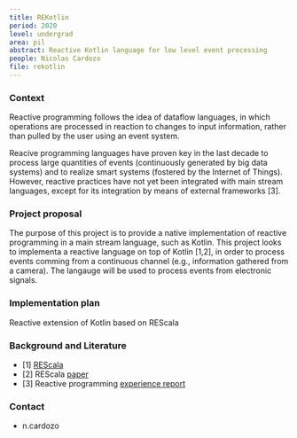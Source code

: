 ```yaml
---
title: REKotlin 
period: 2020
level: undergrad
area: pil
abstract: Reactive Kotlin language for low level event processing 
people: Nicolas Cardozo
file: rekotlin
---
```


### Context
Reactive programming follows the idea of dataflow languages, in which operations are processed in reaction to changes to input information, rather than pulled by the user using an event system.

Reacive programming languages have proven key in the last decade to process large quantities of events (continuously generated by big data systems) and to realize smart systems (fostered by the Internet of Things). However, reactive practices have not yet been integrated with main stream languages, except for its integration by means of external frameworks [3]. 

### Project proposal
The purpose of this project is to provide a native implementation of reactive programming in a main stream language, such as Kotlin.
This project looks to implementa a reactive language on top of Kotlin [1,2], in order to process events comming from a continuous channel (e.g., information gathered from a camera). 
The langauge will be used to process events from electronic signals.


### Implementation plan
Reactive extension of Kotlin based on REScala

### Background and Literature
- [1] [REScala](https://github.com/rescala-lang/REScala) 
- [2] REScala [paper](https://dl.acm.org/citation.cfm?id=2577083)
- [3] Reactive programming [experience report](https://dl.acm.org/citation.cfm?id=3214337)

### Contact
- n.cardozo